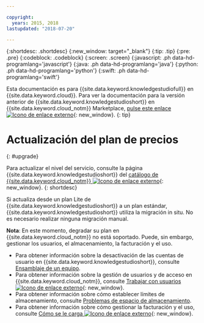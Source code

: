 ```yaml
---

copyright:
  years: 2015, 2018
lastupdated: "2018-07-20"

---
```


{:shortdesc: .shortdesc}
{:new_window: target="_blank"}
{:tip: .tip}
{:pre: .pre}
{:codeblock: .codeblock}
{:screen: .screen}
{:javascript: .ph data-hd-programlang='javascript'}
{:java: .ph data-hd-programlang='java'}
{:python: .ph data-hd-programlang='python'}
{:swift: .ph data-hd-programlang='swift'}

Esta documentación es para {{site.data.keyword.knowledgestudiofull}} en {{site.data.keyword.cloud}}. Para ver la documentación para la versión anterior de {{site.data.keyword.knowledgestudioshort}} en {{site.data.keyword.cloud_notm}} Marketplace, [pulse este enlace ![Icono de enlace externo](../../icons/launch-glyph.svg "Icono de enlace externo")](https://console.bluemix.net/docs/services/knowledge-studio/upgrade.html){: new_window}.
{: tip}

# Actualización del plan de precios
{: #upgrade}

Para actualizar el nivel del servicio, consulte la página {{site.data.keyword.knowledgestudioshort}} del [catálogo de {{site.data.keyword.cloud_notm}} ![Icono de enlace externo](../../icons/launch-glyph.svg "Icono de enlace externo")](https://console.bluemix.net/catalog/services/knowledge-studio){: new_window}.
{: shortdesc}

Si actualiza desde un plan Lite de {{site.data.keyword.knowledgestudioshort}} a un plan estándar, {{site.data.keyword.knowledgestudioshort}} utiliza la migración in situ. No es necesario realizar ninguna migración manual.

**Nota**: En este momento, degradar su plan en {{site.data.keyword.cloud_notm}} no está soportado. Puede, sin embargo, gestionar los usuarios, el almacenamiento, la facturación y el uso.
  - Para obtener información sobre la desactivación de las cuentas de usuario en {{site.data.keyword.knowledgestudioshort}}, consulte [Ensamblaje de un equipo](/docs/services/watson-knowledge-studio/team.html#deactivating-user-accounts).
  - Para obtener información sobre la gestión de usuarios y de acceso en {{site.data.keyword.cloud_notm}}, consulte [Trabajar con usuarios ![Icono de enlace externo](../../icons/launch-glyph.svg "Icono de enlace externo")](https://console.bluemix.net/docs/iam/iamusermanage.html){: new_window}.
  - Para obtener información sobre cómo establecer límites de almacenamiento, consulte [Problemas de espacio de almacenamiento](/docs/services/watson-knowledge-studio/troubleshooting.html#storage).
  - Para obtener información sobre cómo gestionar la facturación y el uso, consulte [Cómo se le carga ![Icono de enlace externo](../../icons/launch-glyph.svg "Icono de enlace externo")](https://console.bluemix.net/docs/billing-usage/how_charged.html){: new_window}.
